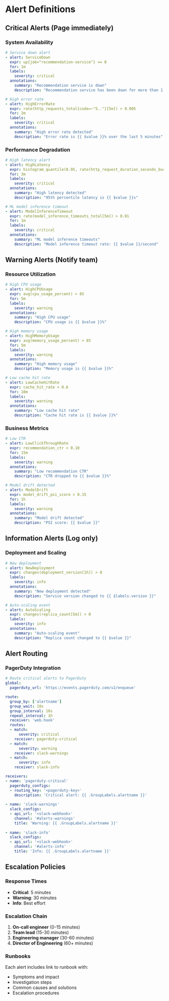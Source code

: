 # Alert Definitions

## Critical Alerts (Page immediately)

### System Availability
```yaml
# Service down alert
- alert: ServiceDown
  expr: up{job="recommendation-service"} == 0
  for: 1m
  labels:
    severity: critical
  annotations:
    summary: "Recommendation service is down"
    description: "Recommendation service has been down for more than 1 minute"

# High error rate
- alert: HighErrorRate  
  expr: rate(http_requests_total{code=~"5.."}[5m]) > 0.005
  for: 2m
  labels:
    severity: critical
  annotations:
    summary: "High error rate detected"
    description: "Error rate is {{ $value }}% over the last 5 minutes"
```

### Performance Degradation
```yaml
# High latency alert
- alert: HighLatency
  expr: histogram_quantile(0.95, rate(http_request_duration_seconds_bucket[5m])) > 0.15
  for: 3m
  labels:
    severity: critical
  annotations:
    summary: "High latency detected"
    description: "95th percentile latency is {{ $value }}s"

# ML model inference timeout
- alert: ModelInferenceTimeout
  expr: rate(model_inference_timeouts_total[5m]) > 0.01
  for: 1m
  labels:
    severity: critical
  annotations:
    summary: "ML model inference timeouts"
    description: "Model inference timeout rate: {{ $value }}/second"
```

## Warning Alerts (Notify team)

### Resource Utilization
```yaml
# High CPU usage
- alert: HighCPUUsage
  expr: avg(cpu_usage_percent) > 85
  for: 5m
  labels:
    severity: warning
  annotations:
    summary: "High CPU usage"
    description: "CPU usage is {{ $value }}%"

# High memory usage
- alert: HighMemoryUsage
  expr: avg(memory_usage_percent) > 85
  for: 5m
  labels:
    severity: warning
  annotations:
    summary: "High memory usage" 
    description: "Memory usage is {{ $value }}%"

# Low cache hit rate
- alert: LowCacheHitRate
  expr: cache_hit_rate < 0.6
  for: 10m
  labels:
    severity: warning
  annotations:
    summary: "Low cache hit rate"
    description: "Cache hit rate is {{ $value }}%"
```

### Business Metrics
```yaml
# Low CTR
- alert: LowClickThroughRate
  expr: recommendation_ctr < 0.10
  for: 15m
  labels:
    severity: warning
  annotations:
    summary: "Low recommendation CTR"
    description: "CTR dropped to {{ $value }}%"

# Model drift detected
- alert: ModelDrift
  expr: model_drift_psi_score > 0.15
  for: 1h
  labels:
    severity: warning
  annotations:
    summary: "Model drift detected"
    description: "PSI score: {{ $value }}"
```

## Information Alerts (Log only)

### Deployment and Scaling
```yaml
# New deployment
- alert: NewDeployment
  expr: changes(deployment_version[1h]) > 0
  labels:
    severity: info
  annotations:
    summary: "New deployment detected"
    description: "Service version changed to {{ $labels.version }}"

# Auto-scaling event
- alert: AutoScaling
  expr: changes(replica_count[5m]) > 0
  labels:
    severity: info
  annotations:
    summary: "Auto-scaling event"
    description: "Replica count changed to {{ $value }}"
```

## Alert Routing

### PagerDuty Integration
```yaml
# Route critical alerts to PagerDuty
global:
  pagerduty_url: 'https://events.pagerduty.com/v2/enqueue'

route:
  group_by: ['alertname']
  group_wait: 10s
  group_interval: 10s
  repeat_interval: 1h
  receiver: 'web.hook'
  routes:
  - match:
      severity: critical
    receiver: pagerduty-critical
  - match:
      severity: warning  
    receiver: slack-warnings
  - match:
      severity: info
    receiver: slack-info

receivers:
- name: 'pagerduty-critical'
  pagerduty_configs:
  - routing_key: '<pagerduty-key>'
    description: 'Critical alert: {{ .GroupLabels.alertname }}'
    
- name: 'slack-warnings'
  slack_configs:
  - api_url: '<slack-webhook>'
    channel: '#alerts-warnings'
    title: 'Warning: {{ .GroupLabels.alertname }}'
    
- name: 'slack-info'
  slack_configs:
  - api_url: '<slack-webhook>'
    channel: '#alerts-info'
    title: 'Info: {{ .GroupLabels.alertname }}'
```

## Escalation Policies

### Response Times
- **Critical**: 5 minutes
- **Warning**: 30 minutes  
- **Info**: Best effort

### Escalation Chain
1. **On-call engineer** (0-15 minutes)
2. **Team lead** (15-30 minutes)
3. **Engineering manager** (30-60 minutes)
4. **Director of Engineering** (60+ minutes)

### Runbooks
Each alert includes link to runbook with:
- Symptoms and impact
- Investigation steps
- Common causes and solutions
- Escalation procedures